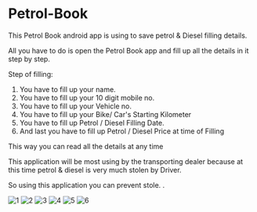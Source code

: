 # Petrol-Book


This Petrol Book android app is using to save petrol & Diesel filling details.

All you have to do is open the Petrol Book app and fill up all the details in it step by step.

Step of filling:
1. You have to fill up your name.
2. You have to fill up your 10 digit mobile no.
3. You have to fill up your Vehicle no.
4. You have to fill up your Bike/ Car's Starting Kilometer
5. You have to fill up Petrol / Diesel Filling Date.
6. And last you have to fill up Petrol / Diesel Price at time of Filling

This way you can read all the details at any time

This application will be most using by the transporting dealer because at this time petrol & diesel is very much stolen by Driver.

So using this application you can prevent stole.
.

![1](https://user-images.githubusercontent.com/96327504/146634050-55717919-2c76-4678-8506-61fa1fc0acce.jpg)
![2](https://user-images.githubusercontent.com/96327504/146634053-7e0253d6-e4a2-440a-92d3-786dcad40b4a.jpg)
![3](https://user-images.githubusercontent.com/96327504/146634055-f957787b-3815-40d6-b28e-f94458ed0c76.jpg)
![4](https://user-images.githubusercontent.com/96327504/146634056-44164df5-bb15-469e-9277-a136a2949d7e.jpg)
![5](https://user-images.githubusercontent.com/96327504/146634057-c8467a1d-49c3-46f3-b4d7-b0fdfecbda87.jpg)
![6](https://user-images.githubusercontent.com/96327504/146634058-c998cdcc-cf76-4278-ab65-a8c12a68cc2f.jpg)
